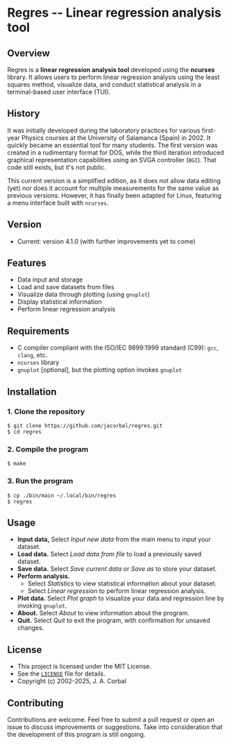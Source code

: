 Regres -- Linear regression analysis tool
=========================================

## Overview

Regres is a **linear regression analysis tool** developed using the
**ncurses** library.  It allows users to perform linear regression
analysis using the least squares method, visualize data, and conduct
statistical analysis in a terminal-based user interface (TUI).

## History

It was initially developed during the laboratory practices for various
first-year Physics courses at the University of Salamanca (Spain) in
2002.  It quickly became an essential tool for many students.  The first
version was created in a rudimentary format for DOS, while the third
iteration introduced graphical representation capabilities using an SVGA
controller (`BGI`).  That code still exists, but it's not public.

This current version is a simplified edition, as it does not allow data
editing (yet) nor does it account for multiple measurements for the same
value as previous versions.  However, it has finally been adapted for
Linux, featuring a menu interface built with `ncurses`.

## Version

  - Current: version 4.1.0 (with further improvements yet to come)

## Features

  - Data input and storage
  - Load and save datasets from files
  - Visualize data through plotting (using `gnuplot`)
  - Display statistical information
  - Perform linear regression analysis

## Requirements

  - C compiler compliant with the ISO/IEC 9899:1999 standard (C99):
    `gcc`, `clang`, etc.
  - `ncurses` library
  - `gnuplot` [optional], but the plotting option invokes `gnuplot`

## Installation

### 1. Clone the repository

    $ git clone https://github.com/jacorbal/regres.git
    $ cd regres

### 2. Compile the program

    $ make

### 3. Run the program

    $ cp ./bin/main ~/.local/bin/regres
    $ regres

## Usage

  - **Input data,**  Select *Input new data* from the main menu to input
    your dataset.
  - **Load data.**  Select *Load data from file* to load a previously
    saved dataset.
  - **Save data.**  Select *Save current data* or *Save as* to store
    your dataset.
  - **Perform analysis.**
    - Select *Statistics* to view statistical information about your
      dataset.
    - Select *Linear regression* to perform linear regression analysis.
  - **Plot data.**  Select *Plot graph* to visualize your data and
    regression line by invoking `gnuplot`.
  - **About.**  Select *About* to view information about the program.
  - **Quit.**  Select *Quit* to exit the program, with confirmation for
    unsaved changes.

## License

  - This project is licensed under the MIT License.
  - See the [`LICENSE`](LICENSE) file for details.
  - Copyright (c) 2002-2025, J. A. Corbal

## Contributing

Contributions are welcome.  Feel free to submit a pull request or open
an issue to discuss improvements or suggestions.  Take into
consideration that the development of this program is still ongoing.

